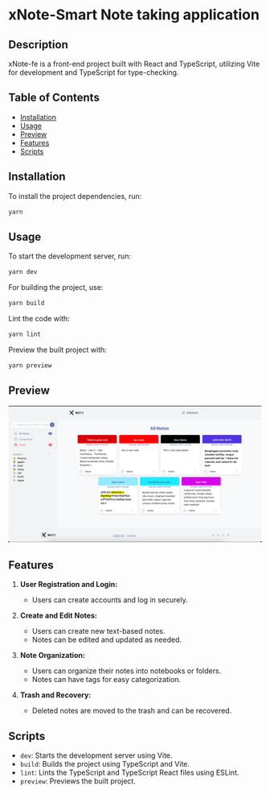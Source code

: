 # xNote-Smart Note taking application

## Description

xNote-fe is a front-end project built with React and TypeScript, utilizing Vite for development and TypeScript for type-checking.

## Table of Contents

- [Installation](#installation)
- [Usage](#usage)
- [Preview](#preview)
- [Features](#features)
- [Scripts](#scripts)

## Installation

To install the project dependencies, run:

```bash
yarn
```

## Usage

To start the development server, run:

```bash
yarn dev
```

For building the project, use:

```bash
yarn build
```

Lint the code with:

```bash
yarn lint
```

Preview the built project with:

```bash
yarn preview
```

## Preview

<img src="/_ss/all_notes.png" />

## Features

1. **User Registration and Login:**

   - Users can create accounts and log in securely.

2. **Create and Edit Notes:**

   - Users can create new text-based notes.
   - Notes can be edited and updated as needed.

3. **Note Organization:**

   - Users can organize their notes into notebooks or folders.
   - Notes can have tags for easy categorization.

4. **Trash and Recovery:**
   - Deleted notes are moved to the trash and can be recovered.

## Scripts

- `dev`: Starts the development server using Vite.
- `build`: Builds the project using TypeScript and Vite.
- `lint`: Lints the TypeScript and TypeScript React files using ESLint.
- `preview`: Previews the built project.
